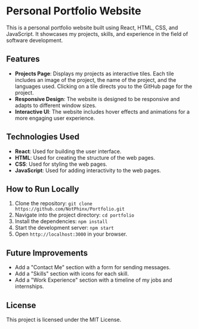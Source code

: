 # Personal Portfolio Website

This is a personal portfolio website built using React, HTML, CSS, and JavaScript. It showcases my projects, skills, and experience in the field of software development.

## Features

- **Projects Page**: Displays my projects as interactive tiles. Each tile includes an image of the project, the name of the project, and the languages used. Clicking on a tile directs you to the GitHub page for the project.
- **Responsive Design**: The website is designed to be responsive and adapts to different window sizes.
- **Interactive UI**: The website includes hover effects and animations for a more engaging user experience.

## Technologies Used

- **React**: Used for building the user interface.
- **HTML**: Used for creating the structure of the web pages.
- **CSS**: Used for styling the web pages.
- **JavaScript**: Used for adding interactivity to the web pages.

## How to Run Locally

1. Clone the repository: `git clone https://github.com/NotPhinx/Portfolio.git`
2. Navigate into the project directory: `cd portfolio`
3. Install the dependencies: `npm install`
4. Start the development server: `npm start`
5. Open `http://localhost:3000` in your browser.

## Future Improvements

- Add a "Contact Me" section with a form for sending messages.
- Add a "Skills" section with icons for each skill.
- Add a "Work Experience" section with a timeline of my jobs and internships.

## License

This project is licensed under the MIT License.
